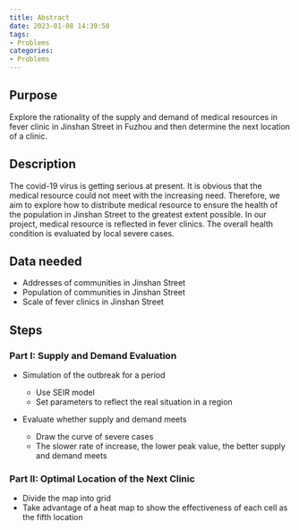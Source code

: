 ```yaml
---
title: Abstract
date: 2023-01-08 14:39:50
tags: 
- Problems
categories: 
- Problems
---
```


## Purpose
Explore the rationality of the supply and demand of medical resources in fever clinic in Jinshan Street in Fuzhou and then determine the next location of a clinic.

## Description
The covid-19 virus is getting serious at present. It is obvious that the medical resource could not meet with the increasing need. Therefore, we aim to explore how to distribute medical resource to ensure the health of the population in Jinshan Street to the greatest extent possible. In our project, medical resource is reflected in fever clinics. The overall health condition is evaluated by local severe cases.

## Data needed
- Addresses of communities in Jinshan Street 
- Population of communities in Jinshan Street 
- Scale of fever clinics in Jinshan Street


## Steps
### Part I: Supply and Demand Evaluation
- Simulation of the outbreak for a period
    - Use SEIR model
    - Set parameters to reflect the real situation in a region

- Evaluate whether supply and demand meets
    - Draw the curve of severe cases
    - The slower rate of increase, the lower peak value, the better supply and demand meets

### Part II: Optimal Location of the Next Clinic
- Divide the map into grid
- Take advantage of a heat map to show the effectiveness of each cell as the fifth location
